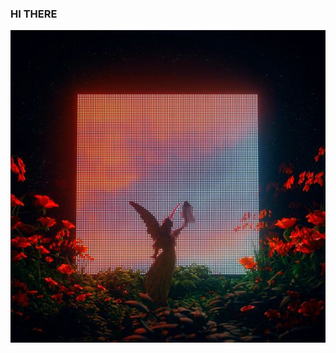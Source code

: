 <!-- ![Header](photos/1613243517_128-p-temno-sinii-fon-anime-212.jpg) -->
### HI THERE

<img src="photos/d54db5f4eec6c760b9b2bc9493a54ecb.jpg" alt="drawing" height="500" width="100%">
